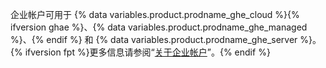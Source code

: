 企业帐户可用于 {% data variables.product.prodname_ghe_cloud %}{% ifversion ghae %}、{% data variables.product.prodname_ghe_managed %}、{% endif %} 和 {% data variables.product.prodname_ghe_server %}。 {% ifversion fpt %}更多信息请参阅“[关于企业帐户](/articles/about-enterprise-accounts)”。{% endif %}
